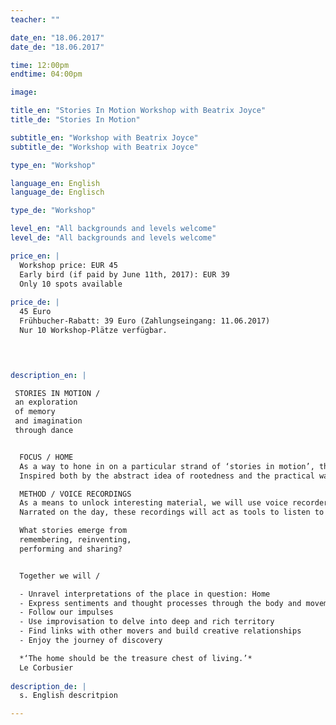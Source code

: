 ```yaml
---
teacher: ""

date_en: "18.06.2017"
date_de: "18.06.2017"

time: 12:00pm
endtime: 04:00pm

image: 

title_en: "Stories In Motion Workshop with Beatrix Joyce"
title_de: "Stories In Motion"

subtitle_en: "Workshop with Beatrix Joyce"
subtitle_de: "Workshop with Beatrix Joyce"

type_en: "Workshop"

language_en: English
language_de: Englisch

type_de: "Workshop"

level_en: "All backgrounds and levels welcome"
level_de: "All backgrounds and levels welcome"

price_en: |
  Workshop price: EUR 45  
  Early bird (if paid by June 11th, 2017): EUR 39  
  Only 10 spots available 
  
price_de: |
  45 Euro  
  Frühbucher-Rabatt: 39 Euro (Zahlungseingang: 11.06.2017)
  Nur 10 Workshop-Plätze verfügbar.
  



description_en: |  

 STORIES IN MOTION /  
 an exploration  
 of memory  
 and imagination  
 through dance


  FOCUS / HOME  
  As a way to hone in on a particular strand of ‘stories in motion’, this workshop will be centred around the concept of home. 
  Inspired both by the abstract idea of rootedness and the practical ways to express this in the body, we will explore what it is to build, to maintain and to move house. Through movement improvisation, speech and play, we will search for the stories of home that connect us to ourselves and to each other.  

  METHOD / VOICE RECORDINGS  
  As a means to unlock interesting material, we will use voice recorders (on smartphones or tablets) to record our stories. 
  Narrated on the day, these recordings will act as tools to listen to other voices and interpret them in movement with intention and clarity.  

  What stories emerge from  
  remembering, reinventing,  
  performing and sharing?


  Together we will /

  - Unravel interpretations of the place in question: Home  
  - Express sentiments and thought processes through the body and movement  
  - Follow our impulses  
  - Use improvisation to delve into deep and rich territory  
  - Find links with other movers and build creative relationships  
  - Enjoy the journey of discovery  

  *‘The home should be the treasure chest of living.’*  
  Le Corbusier
  
description_de: |
  s. English descritpion

---
```

